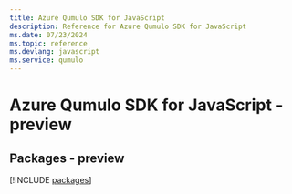 ```yaml
---
title: Azure Qumulo SDK for JavaScript
description: Reference for Azure Qumulo SDK for JavaScript
ms.date: 07/23/2024
ms.topic: reference
ms.devlang: javascript
ms.service: qumulo
---
```

# Azure Qumulo SDK for JavaScript - preview
## Packages - preview
[!INCLUDE [packages](qumulo-index.md)]
